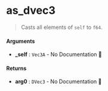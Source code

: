 # as\_dvec3

>  Casts all elements of `self` to `f64`.

#### Arguments

- **\_self** : `Vec3A` \- No Documentation 🚧

#### Returns

- **arg0** : `DVec3` \- No Documentation 🚧